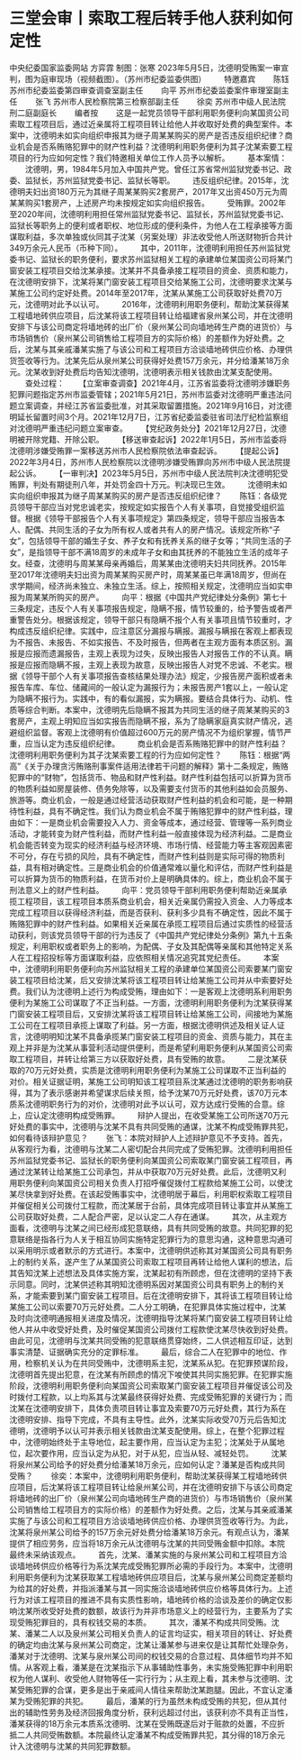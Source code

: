 # 三堂会审丨索取工程后转手他人获利如何定性

中央纪委国家监委网站 方弈霏
制图：张寒
2023年5月5日，沈德明受贿案一审宣判，图为庭审现场（视频截图）。（苏州市纪委监委供图）
　　特邀嘉宾
　　陈钰 苏州市纪委监委第四审查调查室副主任
　　向平 苏州市纪委监委案件审理室副主任
　　张飞 苏州市人民检察院第三检察部副主任
　　徐奕 苏州市中级人民法院刑二庭副庭长
　　编者按
　　这是一起党员领导干部利用职务便利向某国资公司索取工程项目后，通过近亲属将工程项目转让给他人并收取好处费的典型案件。本案中，沈德明未如实向组织申报其为继子周某某购买的房产是否违反组织纪律？商业机会是否系贿赂犯罪中的财产性利益？沈德明利用职务便利为其子沈某索要工程项目的行为应如何定性？我们特邀相关单位工作人员予以解析。
　　基本案情：
　　沈德明，男，1984年5月加入中国共产党。曾任江苏省常州监狱党委书记、政委、监狱长，苏州监狱党委书记、监狱长等职。
　　违反组织纪律。2015年，沈德明夫妇出资180万元为其继子周某某购买2套房产，2017年又出资450万元为周某某购买1套房产，上述房产均未按规定如实向组织报告。
　　受贿罪。2002年至2020年间，沈德明利用担任常州监狱党委书记、监狱长，苏州监狱党委书记、监狱长等职务上的便利或者职权、地位形成的便利条件，为他人在工程承接等方面谋取利益，多次单独或伙同其子沈某（另案处理）非法收受他人所送财物折合共计349万余元人民币（币种下同）。
　　其中，2011年，沈德明利用担任苏州监狱党委书记、监狱长的职务便利，要求苏州监狱相关工程的承建单位某国资公司将某门窗安装工程项目交给沈某承接。沈某并不具备承接工程项目的资金、资质和能力，在沈德明安排下，沈某将某门窗安装工程项目交给某施工公司，沈德明要求沈某与某施工公司约定好处费。2014年至2017年，沈某从某施工公司获取好处费70万元，沈德明对此予以认可。
　　2016年，沈德明利用职务便利，帮助沈某获得某工程墙地砖供应项目，后沈某将该工程项目转让给福建省泉州某公司，并在沈德明安排下与该公司商定将墙地砖的出厂价（泉州某公司向墙地砖生产商的进货价）与市场销售价（泉州某公司销售给工程项目方的实际价格）的差额作为好处费。之后，沈某与其亲戚潘某实施了与该公司和工程项目方洽谈墙地砖供应价格、办理供货签收等行为。沈某先后从泉州某公司获得好处费157万余元，并分给潘某18万余元。沈某收到好处费后均告知沈德明，沈德明表示相关钱款由沈某支配使用。
　　查处过程：
　　【立案审查调查】2021年4月，江苏省监委将沈德明涉嫌职务犯罪问题指定苏州市监委管辖；2021年5月21日，苏州市监委对沈德明严重违法问题立案调查，并经江苏省监委批准，对其采取留置措施。2021年9月16日，对沈德明延长留置时间3个月。2021年12月7日，江苏省纪委监委驻省司法厅纪检监察组对沈德明严重违纪问题立案审查。
　　【党纪政务处分】2021年12月27日，沈德明被开除党籍、开除公职。
　　【移送审查起诉】2022年1月5日，苏州市监委将沈德明涉嫌受贿罪一案移送苏州市人民检察院依法审查起诉。
　　【提起公诉】2022年3月4日，苏州市人民检察院以沈德明涉嫌受贿罪向苏州市中级人民法院提起公诉。
　　【一审判决】2023年5月5日，苏州市中级人民法院判决沈德明犯受贿罪，判处有期徒刑八年，并处罚金四十万元。判决现已生效。
　　沈德明未如实向组织申报其为继子周某某购买的房产是否违反组织纪律？
　　陈钰：各级党员领导干部应当对党忠诚老实，按规定如实报告个人有关事项，自觉接受组织监督。根据《领导干部报告个人有关事项规定》第四条规定，领导干部应当报告本人、配偶、共同生活的子女为所有权人或者共有人的房产情况。该规定所称“子女”，包括领导干部的婚生子女、养子女和有抚养关系的继子女等；“共同生活的子女”，是指领导干部不满18周岁的未成年子女和由其抚养的不能独立生活的成年子女。经查，沈德明与周某某母亲再婚后，周某某由沈德明夫妇共同抚养。2015年至2017年沈德明夫妇出资为周某某购买房产时，周某某虽已年满18周岁，但尚在求学期间，经济尚未独立、未独立生活。综上，按照相关规定，沈德明应当如实申报为周某某所购买的房产。
　　向平：根据《中国共产党纪律处分条例》第七十三条规定，违反个人有关事项报告规定，隐瞒不报，情节较重的，给予警告或者严重警告处分。根据该规定，领导干部只有隐瞒不报个人有关事项且情节较重时，才构成违反组织纪律。实践中，应注意区分漏报与瞒报。漏报与瞒报在客观上都表现为不报告、未报告、不如实报告、不及时报告，但两者在主观方面有本质区别。漏报是应报而遗漏报告，主观上表现为过失，反映出报告人对报告工作的不认真。瞒报是应报而隐瞒不报，主观上表现为故意，反映出报告人对党不忠诚、不老实。根据《领导干部个人有关事项报告查核结果处理办法》规定，少报告房产面积或者未报告车库、车位、储藏间的一般认定为漏报行为；未报告房产1套以上，一般认定为隐瞒不报行为。实践中，有的看似漏报，实为瞒报。要结合具体行为、动机、性质等综合判断。本案中，沈德明先后隐瞒不报其为共同生活的继子周某某购买的3套房产，主观上明知应当如实报告而隐瞒不报，系为了隐瞒家庭真实财产情况，逃避组织监督。客观上沈德明有价值超过600万元的房产情况不为组织掌握，情节严重，应当认定为违反组织纪律。
　　商业机会是否系贿赂犯罪中的财产性利益？沈德明利用职务便利为其子沈某索要工程的行为应如何定性？
　　陈钰：根据“两高”《关于办理贪污贿赂刑事案件适用法律若干问题的解释》第十二条规定，贿赂犯罪中的“财物”，包括货币、物品和财产性利益。财产性利益包括可以折算为货币的物质利益如房屋装修、债务免除等，以及需要支付货币的其他利益如会员服务、旅游等。商业机会，一般是通过经营活动获取财产性利益的机会和可能，是一种期待性利益，具有不确定性。我们认为商业机会不属于贿赂犯罪中的财产性利益，理由如下：一是商业机会需要投入人力、资金等成本，通过经营、管理等一系列商业活动，才能转变为财产性利益，而财产性利益一般直接体现为经济利益。二是商业机会能否转变为现实的经济利益与经济环境、市场行情、经营能力等主客观因素密不可分，存在亏损的风险，具有不确定性，而财产性利益则是实际可得的物质利益，具有相对确定性。三是商业机会的价值通常难以量化和评估，而财产性利益是可以折算为货币的物质利益，在货币对价上是明确具体的。综上，商业机会不属于刑法意义上的财产性利益。
　　向平：党员领导干部利用职务便利帮助近亲属承揽工程项目，该工程项目本质系商业机会，相关近亲属仍需投入资金、人力等成本完成工程项目以获得经济利益，而是否获利、获利多少具有不确定性，因此不属于贿赂犯罪中的财产性利益。如果相关近亲属在承揽工程项目后通过实质性的经营活动获利，则该党员领导干部的行为违反了《中国共产党纪律处分条例》第九十五条规定，利用职权或者职务上的影响，为配偶、子女及其配偶等亲属和其他特定关系人在工程招投标等方面谋取利益，应依照相关情况追究其党纪责任。
　　本案中，沈德明利用职务便利向苏州监狱相关工程的承建单位某国资公司索要某门窗安装工程项目给沈某，后又安排沈某将该工程项目转让给某施工公司并从中索要好处费。我们认为沈德明上述行为构成受贿，理由如下：一是客观上沈德明系利用职务便利为某施工公司谋取了不正当利益。一方面，沈德明利用职务便利为沈某获得某门窗安装工程项目后，又安排沈某将该工程项目转让给某施工公司，间接地为某施工公司在工程项目承揽上谋取了利益。另一方面，根据沈德明供述及相关证人证言，沈德明明知沈某不具备承揽某门窗安装工程项目的资金、资质与能力，其在主观上并非是为沈某从事营利活动提供便利，而是希望利用职务便利从某国资公司索取工程项目，并转让给第三方以获取好处费，具有受贿的故意。
　　二是沈某获取的70万元好处费，实质是沈德明利用职务便利为某施工公司谋取不正当利益的对价。相关证据证明，某施工公司明知该工程项目系沈某通过沈德明的职务影响获得，其为了表示感谢并希望谋求后续关照，给予沈某70万元好处费，该70万元本质系沈德明职务行为的对价，沈德明对此予以认可，双方达成行受贿的合意。综上，应认定沈德明构成受贿罪。
　　辩护人提出，在收受某施工公司所送70万元好处费的事实中，沈德明与沈某不具有共同受贿的通谋，沈某不构成受贿罪共犯，如何看待该辩护意见？
　　张飞：本院对辩护人上述辩护意见不予支持。首先，从客观行为看，沈德明与沈某二人密切配合共同完成了受贿犯罪。沈德明利用担任苏州监狱党委书记、监狱长的职务便利向某国资公司索取某门窗安装工程项目，再通过沈某转让给某施工公司承包，并从中获取70万元好处费。此后，沈德明又利用职务便利向某国资公司相关负责人打招呼催促拨付工程款给某施工公司，以使沈某尽快拿到好处费。在该起受贿事实中，沈德明居于幕后，利用职权索取工程项目并催促相关公司拨付工程款，而沈某居于台前，具体完成项目转让事宜并从某施工公司获取好处费，二人配合严密，足以认定二人存在通谋。
　　其次，从主观方面看，沈德明与沈某之间已经形成犯意联络，具有共同受贿的故意。共同犯罪的犯意联络是指各行为人关于相互协同实施特定犯罪行为的意思沟通，这种意思沟通可以采用明示或者默示的方式进行。本案中，沈德明供述称其对某国资公司具有职务上的制约关系，遂产生了从某国资公司索取工程项目再转让给他人谋利的想法，后其告知沈某上述想法及具体实施方案，沈某起初有所顾虑，但在沈德明的坚持下表示同意。同时，沈某供述称其明知沈德明系因对某国资公司具有职务上的制约关系，才能索要到某门窗安装工程项目。后在沈德明安排下，其将该工程项目转让给某施工公司以索要70万元好处费。二人分工明确，在犯罪具体实施过程中，沈某及时向沈德明通报相关进度及情况，沈德明指导沈某将某门窗安装工程项目转让给他人并从中收受好处费，及时催促某国资公司拨付工程款使沈某尽快收到好处费。由此可见，沈德明与沈某共同受贿的犯意联络贯穿始终，二人供述相互印证，达到事实清楚、证据确实充分的定罪标准。
　　最后，综合二人在犯罪中的地位、作用，检察机关认为在共同受贿中，沈德明系主犯，沈某系从犯。在犯罪预谋阶段，沈德明首先提出犯意，在沈某有所顾虑的情况下唆使其共同实施犯罪。在犯罪实施阶段，沈德明利用职务便利向某国资公司索取某门窗安装工程项目并催促该公司及时拨付工程款，以上均系其与沈某最终获得好处费、完成受贿犯罪的关键行为；而沈某在沈德明安排下，具体负责项目转让事宜及索要70万元好处费，其行为系在沈德明安排、指导下完成，不具有主导性。此外，沈某实际收受70万元后告知沈德明，沈德明予以认可并表示相关钱款由沈某支配使用。综上，在整个犯罪过程中，沈德明始终处于主导地位，起主要作用，应当认定为主犯；沈某处于从属地位，起次要作用，应当认定为从犯，对于从犯，应当从轻、减轻处罚。
　　沈某将泉州某公司给予的好处费分给潘某18万余元，应如何认定？潘某是否构成共同受贿？
　　徐奕：本案中，沈德明利用职务便利，帮助沈某获得某工程墙地砖供应项目，后沈某将该工程项目转让给泉州某公司，并在沈德明安排下与该公司商定将墙地砖的出厂价（泉州某公司向墙地砖生产商的进货价）与市场销售价（泉州某公司销售给工程项目方的实际价格）的差额作为好处费。之后，沈某与其亲戚潘某实施了与该公司和工程项目方洽谈墙地砖供应价格、办理供货签收等行为。为此，沈某将泉州某公司给予的157万余元好处费分给潘某18万余元。有观点认为，潘某提供了相应劳务，应当将18万余元从沈德明与沈某的共同受贿金额中扣除。本院最终未采纳该观点。
　　首先，沈某、潘某实施的与泉州某公司和工程项目方洽谈墙地砖供应价格等行为系沈某完成受贿犯罪所必需的手段行为。本案中，沈德明利用职务便利为沈某获取某工程墙地砖供应项目后，沈某与泉州某公司商定差额均为给其的好处费，并指派潘某与其一同实施洽谈墙地砖供应价格等具体行为。上述行为对该工程项目的推进不具有实质性影响，墙地砖价格的洽谈及差价的确定仅影响沈某所收受好处费的数额，故该行为并非市场意义上的经营行为，主要系为了实现受贿犯罪目的，具有权钱交易的本质。
　　其次，潘某不构成共同受贿。沈某、潘某二人以及泉州某公司相关负责人的证言均证实，相关项目的转让、好处费的确定均由沈某与泉州某公司商定，沈某让潘某参与进来仅是让其帮忙处理杂务，潘某对于沈德明、沈某与泉州某公司间的权钱交易的合意过程、具体细节均并不知情。从客观上看，潘某是在沈某指示下从事辅助性事务，未实施受贿犯罪中利用职权为他人谋利、收受他人财物等任一实行行为；从主观上看，其未参与沈德明、沈某受贿犯罪的合谋，更多是出于亲戚间人情往来帮助沈某跑腿。因此，不宜认定潘某为受贿犯罪的共犯。
　　最后，潘某的行为虽然未构成受贿的共犯，但从其付出的辅助性劳务及经济回报角度分析，获利远超过付出，该获利亦不具有正当性，潘某获得的18万余元本质系沈德明、沈某在受贿既遂后对于赃款的处置，不应折抵二人共同受贿数额。本院最终认定潘某不构成受贿罪共犯，其分得的18万余元计入沈德明与沈某的共同犯罪数额。